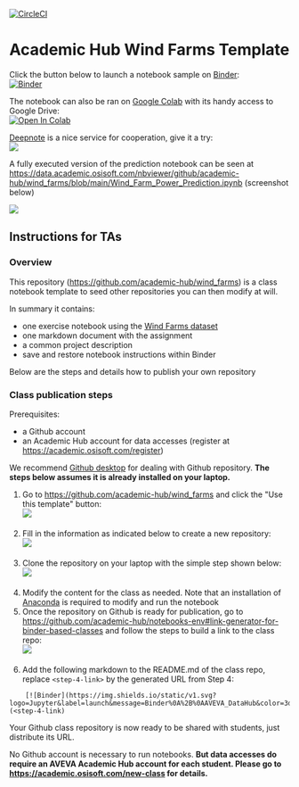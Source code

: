 [![CircleCI](https://circleci.com/gh/academic-hub/wind_farms.svg?style=shield&circle-token=1ba773d62797e7ecfafc375292ff552a8af1f857)](https://circleci.com/gh/academic-hub/wind_farms?circle-token=1ba773d62797e7ecfafc375292ff552a8af1f857)

# Academic Hub Wind Farms Template

Click the button below to launch a notebook sample on [Binder](https://mybinder.org/):<br>
[![Binder](https://img.shields.io/static/v1.svg?logo=Jupyter&label=launch&message=Binder%0A%2B%0AAVEVA_DataHub&color=3d1152)](https://mybinder.org/v2/gh/academic-hub/notebooks-env/main?urlpath=git-pull%3Frepo%3Dhttps%253A%252F%252Fgithub.com%252Facademic-hub%252Fwind_farms%26urlpath%3Dtree%252Fwind_farms%252F%26branch%3Dmain)

The notebook can also be ran on [Google Colab](https://colab.research.google.com/) with its handy access to Google Drive:<br>
[![Open In Colab](https://colab.research.google.com/assets/colab-badge.svg)](https://colab.research.google.com/github/academic-hub/wind_farms/blob/main/Wind_Farm_Power_Prediction.ipynb)

[Deepnote](https://deepnote.com/) is a nice service for cooperation, give it a try:<br>
[<img src="https://deepnote.com/buttons/launch-in-deepnote-small.svg">](https://deepnote.com/launch?url=https%3A%2F%2Fgithub.com%2Facademic-hub%2Fwind_farms)

A fully executed version of the prediction notebook can be seen at https://data.academic.osisoft.com/nbviewer/github/academic-hub/wind_farms/blob/main/Wind_Farm_Power_Prediction.ipynb (screenshot below)

![](https://academichub.blob.core.windows.net/images/wind_farm_prediction_intro.png)


## Instructions for TAs

### Overview

This repository (https://github.com/academic-hub/wind_farms) is a class notebook template to seed other repositories you can then modify at will. 

In summary it contains:

* one exercise notebook using the [Wind Farms dataset](https://academic.osisoft.com/datasets)
* one markdown document with the assignment
* a common project description 
* save and restore notebook instructions within Binder

Below are the steps and details how to publish your own repository


### Class publication steps

Prerequisites:
* a Github account 
* an Academic Hub account for data accesses (register at https://academic.osisoft.com/register)

We recommend [Github desktop](https://desktop.github.com/) for dealing with Github repository. **The steps below assumes it is already installed on your laptop.**

1. Go to https://github.com/academic-hub/wind_farms and click the "Use this template" button:<br>![](https://academichub.blob.core.windows.net/hub/binder/hub-ta-binder-step1.png)<br><br>
2. Fill in the information as indicated below to create a new repository:<br>![](https://academichub.blob.core.windows.net/hub/binder/hub-ta-binder-step2.png)<br><br>
3. Clone the repository on your laptop with the simple step shown below:<br>![](https://academichub.blob.core.windows.net/hub/binder/hub-ta-binder-step3.png)<br><br>
4. Modify the content for the class as needed. Note that an installation of [Anaconda](https://repo.anaconda.com/archive/Anaconda3-5.3.1-Windows-x86_64.exe) is required to modify and run the notebook 
5. Once the repository on Github is ready for publication, go to https://github.com/academic-hub/notebooks-env#link-generator-for-binder-based-classes and follow the steps to build a link to the class repo:<br>![](https://academichub.blob.core.windows.net/hub/binder/hub-ta-binder-link-gen.png)<br><br>
5. Add the following markdown to the README.md of the class repo, replace `<step-4-link>` by the generated URL from Step 4:

```
    [![Binder](https://img.shields.io/static/v1.svg?logo=Jupyter&label=launch&message=Binder%0A%2B%0AAVEVA_DataHub&color=3d1152)](<step-4-link)
```

Your Github class repository is now ready to be shared with students, just distribute its URL. 

No Github account is necessary to run notebooks. **But data accesses do require an AVEVA Academic Hub account for each student. Please go to https://academic.osisoft.com/new-class for details.**


